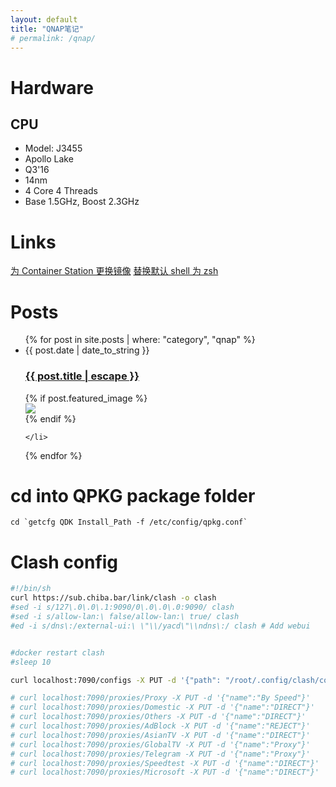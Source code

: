 ```yaml
---
layout: default
title: "QNAP笔记"
# permalink: /qnap/
---
```


# Hardware

## CPU

- Model: J3455 
- Apollo Lake
- Q3'16
- 14nm
- 4 Core 4 Threads
- Base 1.5GHz, Boost 2.3GHz

# Links
[为 Container Station 更换镜像](http://einverne.github.io/post/2020/01/qnap-docker-registry-mirror.html)
[替换默认 shell 为 zsh](http://einverne.github.io/post/2019/05/qnap-change-default-login-shell-to-zsh.html)


# Posts
<ul class="post-list">
  {% for post in site.posts | where: "category", "qnap" %}
    <li>
        <div>
            <!-- {{ % assign date_format = site.minima.date_format | default: "%b %-d, %Y" % }} -->
            <span class="post-meta">
                {{ post.date | date_to_string }}
            </span>
            <h3>
                <a class="post-link" href="{{ post.url | relative_url }}">
                    {{ post.title | escape }}
                </a>
            </h3>
        </div>
        {% if post.featured_image %}
            <div class="featured-image">
            <img
                src="{{ '/assets/' | append: post.featured_image | relative_url }}"
            />
            </div>
        {% endif %}

    </li>
  {% endfor %}
</ul>

# cd into QPKG package folder
```
cd `getcfg QDK Install_Path -f /etc/config/qpkg.conf` 
```

# Clash config
```bash
#!/bin/sh
curl https://sub.chiba.bar/link/clash -o clash
#sed -i s/127\.0\.0\.1:9090/0\.0\.0\.0:9090/ clash
#sed -i s/allow-lan:\ false/allow-lan:\ true/ clash
#ed -i s/dns\:/external-ui:\ \"\\/yacd\"\\ndns\:/ clash # Add webui


#docker restart clash
#sleep 10

curl localhost:7090/configs -X PUT -d '{"path": "/root/.config/clash/config.yaml"}'

# curl localhost:7090/proxies/Proxy -X PUT -d '{"name":"By Speed"}'
# curl localhost:7090/proxies/Domestic -X PUT -d '{"name":"DIRECT"}'
# curl localhost:7090/proxies/Others -X PUT -d '{"name":"DIRECT"}'
# curl localhost:7090/proxies/AdBlock -X PUT -d '{"name":"REJECT"}'
# curl localhost:7090/proxies/AsianTV -X PUT -d '{"name":"DIRECT"}'
# curl localhost:7090/proxies/GlobalTV -X PUT -d '{"name":"Proxy"}'
# curl localhost:7090/proxies/Telegram -X PUT -d '{"name":"Proxy"}'
# curl localhost:7090/proxies/Speedtest -X PUT -d '{"name":"DIRECT"}'
# curl localhost:7090/proxies/Microsoft -X PUT -d '{"name":"DIRECT"}'
```


